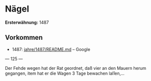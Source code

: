 # Nägel

**Ersterwähnung:** 1487

## Vorkommen
- 1487: [jahre/1487/README.md](../jahre/1487/README.md) – Google


— 125 —

Der Fehde wegen hat der Rat geordnet, daß vier
an den Mauern herum gegangen, item hat er die
Wagen 3 Tage bewachen laſſen,...
